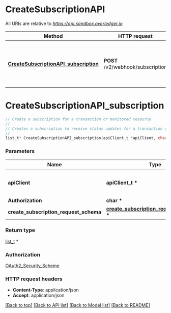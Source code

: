 # CreateSubscriptionAPI

All URIs are relative to *https://api.sandbox.overledger.io*

Method | HTTP request | Description
------------- | ------------- | -------------
[**CreateSubscriptionAPI_subscription**](CreateSubscriptionAPI.md#CreateSubscriptionAPI_subscription) | **POST** /v2/webhook/subscription | Create a subscription for a transaction or monitored resource 


# **CreateSubscriptionAPI_subscription**
```c
// Create a subscription for a transaction or monitored resource 
//
// Creates a subscription to receive status updates for a transaction created in Overledger, or to receive updates each time a transaction happens on the requested DLT for a resource (e.g. address) being monitored, to the requested callback URL.  Subscriptions are created using an Overledger Transaction ID or Resource Monitoring ID
//
list_t* CreateSubscriptionAPI_subscription(apiClient_t *apiClient, char * Authorization, create_subscription_request_schema_t * create_subscription_request_schema);
```

### Parameters
Name | Type | Description  | Notes
------------- | ------------- | ------------- | -------------
**apiClient** | **apiClient_t \*** | context containing the client configuration |
**Authorization** | **char \*** |  | 
**create_subscription_request_schema** | **[create_subscription_request_schema_t](create_subscription_request_schema.md) \*** |  | 

### Return type

[list_t](create_subscription_response_schema.md) *


### Authorization

[OAuth2_Security_Scheme](../README.md#OAuth2_Security_Scheme)

### HTTP request headers

 - **Content-Type**: application/json
 - **Accept**: application/json

[[Back to top]](#) [[Back to API list]](../README.md#documentation-for-api-endpoints) [[Back to Model list]](../README.md#documentation-for-models) [[Back to README]](../README.md)

